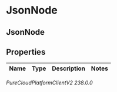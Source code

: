 # JsonNode

## JsonNode

## Properties

|Name | Type | Description | Notes|
|------------ | ------------- | ------------- | -------------|



_PureCloudPlatformClientV2 238.0.0_
